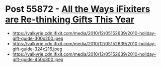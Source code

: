 # Post 55872 - [All the Ways iFixiters are Re-thinking Gifts This Year](https://www.ifixit.com/News/55872/all-the-ways-ifixiters-are-re-thinking-gifts-this-year)

- https://valkyrie.cdn.ifixit.com/media/2010/12/05152639/2010-holiday-gift-guide-300x200.jpeg
- https://valkyrie.cdn.ifixit.com/media/2010/12/05152639/2010-holiday-gift-guide-324x216.jpeg
- https://valkyrie.cdn.ifixit.com/media/2010/12/05152639/2010-holiday-gift-guide-450x300.jpeg
